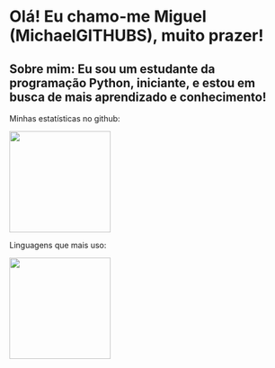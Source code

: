 # Olá! Eu chamo-me Miguel (MichaelGITHUBS), muito prazer!

## Sobre mim: Eu sou um estudante da programação Python, iniciante, e estou em busca de mais aprendizado e conhecimento! 

Minhas estatísticas no github: 
 <div>
   <a href="https://github.com/MichaelGITHUBS">
   <img height="180em" src="https://github-readme-stats.vercel.app/api?username=MichaelGITHUBS&show_icons=true&theme=tokyonight&include_all_commits=true&count_private=true"/> <br />
   </a>
 </div>
 
 Linguagens que mais uso:
 <div>
   <img height="180em" src="https://github-readme-stats.vercel.app/api/top-langs/?username=MichaelGITHUBS&layout=compact&langs_count=6&theme=tokyonight"/>
</div>
 




